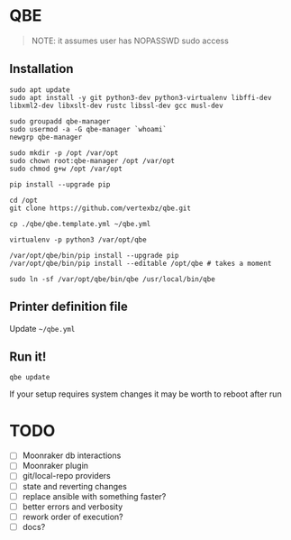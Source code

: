 # QBE

> NOTE: it assumes user has NOPASSWD sudo access

## Installation

```shell
sudo apt update
sudo apt install -y git python3-dev python3-virtualenv libffi-dev libxml2-dev libxslt-dev rustc libssl-dev gcc musl-dev

sudo groupadd qbe-manager
sudo usermod -a -G qbe-manager `whoami`
newgrp qbe-manager

sudo mkdir -p /opt /var/opt
sudo chown root:qbe-manager /opt /var/opt
sudo chmod g+w /opt /var/opt

pip install --upgrade pip

cd /opt
git clone https://github.com/vertexbz/qbe.git

cp ./qbe/qbe.template.yml ~/qbe.yml

virtualenv -p python3 /var/opt/qbe

/var/opt/qbe/bin/pip install --upgrade pip
/var/opt/qbe/bin/pip install --editable /opt/qbe # takes a moment

sudo ln -sf /var/opt/qbe/bin/qbe /usr/local/bin/qbe
```

## Printer definition file

Update `~/qbe.yml`

## Run it!

```shell
qbe update
```

If your setup requires system changes it may be worth to reboot after run

# TODO

* [ ] Moonraker db interactions
* [ ] Moonraker plugin
* [ ] git/local-repo providers
* [ ] state and reverting changes
* [ ] replace ansible with something faster?
* [ ] better errors and verbosity
* [ ] rework order of execution?
* [ ] docs?